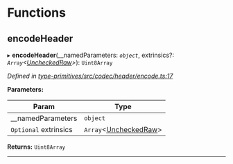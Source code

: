 

# Functions

<a id="encodeheader"></a>

##  encodeHeader

▸ **encodeHeader**(__namedParameters: *`object`*, extrinsics?: *`Array`<[UncheckedRaw](_type_primitives_src_extrinsic_d_.md#uncheckedraw)>*): `Uint8Array`

*Defined in [type-primitives/src/codec/header/encode.ts:17](https://github.com/polkadot-js/api/blob/ef78f2a/packages/type-primitives/src/codec/header/encode.ts#L17)*

**Parameters:**

| Param | Type |
| ------ | ------ |
| __namedParameters | `object` |
| `Optional` extrinsics | `Array`<[UncheckedRaw](_type_primitives_src_extrinsic_d_.md#uncheckedraw)> |

**Returns:** `Uint8Array`

___

